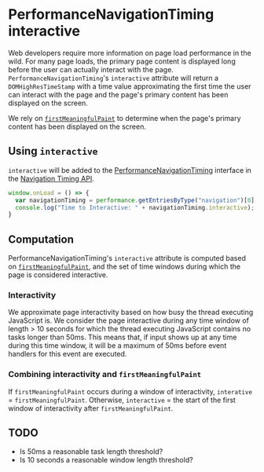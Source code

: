 # PerformanceNavigationTiming interactive

Web developers require more information on page load performance in the wild. For many page loads, the primary page content is displayed long before the user can actually interact with the page. `PerformanceNavigationTiming`'s `interactive` attribute will return a `DOMHighResTimeStamp` with a time value approximating the first time the user can interact with the page and the page's primary content has been displayed on the screen.

We rely on [`firstMeaningfulPaint`](https://github.com/tdresser/time-to-first-meaningful-paint/blob/master/README.md) to determine when the page's primary content has been displayed on the screen.

## Using `interactive` 
`interactive` will be added to the [PerformanceNavigationTiming](https://www.w3.org/TR/navigation-timing-2/#sec-PerformanceNavigationTiming) interface in the [Navigation Timing API](https://www.w3.org/TR/navigation-timing-2/).

```javascript
window.onLoad = () => { 
  var navigationTiming = performance.getEntriesByType("navigation")[0];
  console.log("Time to Interactive: " + navigationTiming.interactive);
}
```

## Computation
PerformanceNavigationTiming's `interactive` attribute is computed based on [`firstMeaningfulPaint`](https://github.com/tdresser/time-to-first-meaningful-paint/blob/master/README.md), and the set of time windows during which the page is considered interactive.

### Interactivity 
We approximate page interactivity based on how busy the thread executing JavaScript is. We consider the page interactive during any time window of length > 10 seconds for which the thread executing JavaScript contains no tasks longer than 50ms. This means that, if input shows up at any time during this time window, it will be a maximum of 50ms before event handlers for this event are executed.

### Combining interactivity and `firstMeaningfulPaint`

If `firstMeaningfulPaint` occurs during a window of interactivity, `interative` = `firstMeaningfulPaint`. Otherwise, `interactive` = the start of the first window of interactivity after `firstMeaningfulPaint`. 

## TODO
* Is 50ms a reasonable task length threshold?
* Is 10 seconds a reasonable window length threshold?
